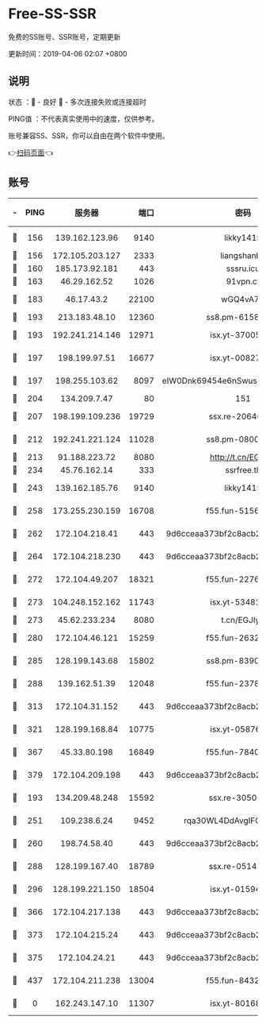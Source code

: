 # Free-SS-SSR

免费的SS账号、SSR账号，定期更新

更新时间：2019-04-06 02:07 +0800

## 说明

状态     ：🙂 - 良好 🙁 - 多次连接失败或连接超时

PING值   ：不代表真实使用中的速度，仅供参考。

账号兼容SS、SSR，你可以自由在两个软件中使用。

👉[扫码页面](https://liesauer.github.io/Free-SS-SSR/)👈

## 账号

|-|PING|服务器|端口|密码|加密方式|区域|
|:----:|:----:|:-----:|-----:|:----:|:----:|:----:|
|🙂|156|139.162.123.96|9140|likky1415|aes-256-cfb|JP|
|🙂|156|172.105.203.127|2333|liangshanbo|chacha20|JP|
|🙂|160|185.173.92.181|443|sssru.icu|rc4-md5|RU|
|🙂|163|46.29.162.52|1026|91vpn.cf|rc4-md5|RU|
|🙂|183|46.17.43.2|22100|wGQ4vA7D|aes-256-gcm|RU|
|🙂|193|213.183.48.10|12360|ss8.pm-61585593|rc4-md5|RU|
|🙂|193|192.241.214.146|12971|isx.yt-37005229|aes-256-cfb|US|
|🙂|197|198.199.97.51|16677|isx.yt-00827286|aes-256-cfb|US|
|🙂|197|198.255.103.62|8097|eIW0Dnk69454e6nSwuspv9DmS201tQ0D|aes-256-cfb|US|
|🙂|204|134.209.7.47|80|151|chacha20|US|
|🙂|207|198.199.109.236|19729|ssx.re-20646999|aes-256-cfb|US|
|🙂|212|192.241.221.124|11028|ss8.pm-08004110|aes-256-cfb|US|
|🙂|213|91.188.223.72|8080|http://t.cn/EGJIyrl|rc4-md5|RU|
|🙂|234|45.76.162.14|333|ssrfree.tk|rc4|SG|
|🙂|243|139.162.185.76|9140|likky1415|aes-256-cfb|DE|
|🙂|258|173.255.230.159|16708|f55.fun-51565775|aes-256-cfb|US|
|🙂|262|172.104.218.41|443|9d6cceaa373bf2c8acb22e60b6a58be6|aes-256-cfb|US|
|🙂|264|172.104.218.230|443|9d6cceaa373bf2c8acb22e60b6a58be6|aes-256-cfb|US|
|🙂|272|172.104.49.207|18321|f55.fun-22761918|aes-256-cfb|SG|
|🙂|273|104.248.152.162|11743|isx.yt-53481002|aes-256-cfb|SG|
|🙂|273|45.62.233.234|8080|t.cn/EGJIyrl|rc4-md5|CA|
|🙂|280|172.104.46.121|15259|f55.fun-26327483|aes-256-cfb|SG|
|🙂|285|128.199.143.68|15802|ss8.pm-83903752|aes-256-cfb|SG|
|🙂|288|139.162.51.39|12048|f55.fun-23786440|aes-256-cfb|SG|
|🙂|313|172.104.31.152|443|9d6cceaa373bf2c8acb22e60b6a58be6|aes-256-cfb|US|
|🙂|321|128.199.168.84|10775|isx.yt-05876249|aes-256-cfb|SG|
|🙂|367|45.33.80.198|16849|f55.fun-78403202|aes-256-cfb|US|
|🙂|379|172.104.209.198|443|9d6cceaa373bf2c8acb22e60b6a58be6|aes-256-cfb|US|
|🙂|193|134.209.48.248|15592|ssx.re-30501157|aes-256-cfb|US|
|🙂|251|109.238.6.24|9452|rqa30WL4DdAvgIFG6Fs3znzTa|aes-256-cfb|FR|
|🙂|260|198.74.58.40|443|9d6cceaa373bf2c8acb22e60b6a58be6|aes-256-cfb|US|
|🙂|288|128.199.167.40|18789|ssx.re-05141157|aes-256-cfb|SG|
|🙂|296|128.199.221.150|18504|isx.yt-01594022|aes-256-cfb|SG|
|🙂|366|172.104.217.138|443|9d6cceaa373bf2c8acb22e60b6a58be6|aes-256-cfb|US|
|🙂|373|172.104.215.24|443|9d6cceaa373bf2c8acb22e60b6a58be6|aes-256-cfb|US|
|🙂|375|172.104.24.21|443|9d6cceaa373bf2c8acb22e60b6a58be6|aes-256-cfb|US|
|🙁|437|172.104.211.238|13004|f55.fun-84327083|aes-256-cfb|US|
|🙁|0|162.243.147.10|11307|isx.yt-80168249|aes-256-cfb|US|
